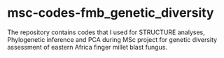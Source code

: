 # msc-codes-fmb_genetic_diversity
The repository contains codes that I used for STRUCTURE analyses, Phylogenetic inference and PCA during MSc project for genetic diversity assessment of eastern Africa finger millet blast fungus.
